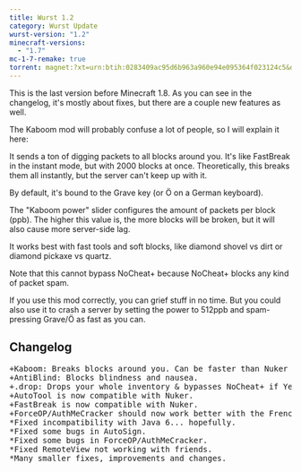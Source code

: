 ```yaml
---
title: Wurst 1.2
category: Wurst Update
wurst-version: "1.2"
minecraft-versions:
  - "1.7"
mc-1-7-remake: true
torrent: magnet:?xt=urn:btih:0283409ac95d6b963a960e94e095364f023124c5&dn=Wurst%201.2%20REMAKE&tr=udp%3a%2f%2ftracker.opentrackr.org%3a1337%2fannounce&tr=udp%3a%2f%2f9.rarbg.com%3a2810%2fannounce&tr=udp%3a%2f%2fopen.tracker.cl%3a1337%2fannounce&tr=udp%3a%2f%2fexodus.desync.com%3a6969%2fannounce&tr=udp%3a%2f%2ftracker.openbittorrent.com%3a6969%2fannounce&tr=http%3a%2f%2fopenbittorrent.com%3a80%2fannounce&tr=udp%3a%2f%2fwww.torrent.eu.org%3a451%2fannounce&tr=udp%3a%2f%2fvibe.sleepyinternetfun.xyz%3a1738%2fannounce&tr=udp%3a%2f%2ftracker2.dler.org%3a80%2fannounce&tr=udp%3a%2f%2ftracker.torrent.eu.org%3a451%2fannounce&tr=udp%3a%2f%2ftracker.tiny-vps.com%3a6969%2fannounce&tr=udp%3a%2f%2ftracker.srv00.com%3a6969%2fannounce&tr=udp%3a%2f%2ftracker.pomf.se%3a80%2fannounce&tr=http%3a%2f%2ftracker.openbittorrent.com%3a80%2fannounce&tr=udp%3a%2f%2ftracker.ololosh.space%3a6969%2fannounce&tr=udp%3a%2f%2ftracker.moeking.me%3a6969%2fannounce&tr=udp%3a%2f%2fretracker.netbynet.ru%3a2710%2fannounce&tr=udp%3a%2f%2fopentor.org%3a2710%2fannounce&tr=udp%3a%2f%2fopen.stealth.si%3a80%2fannounce
---
```

This is the last version before Minecraft 1.8. As you can see in the changelog, it's mostly about fixes, but there are a couple new features as well.

The Kaboom mod will probably confuse a lot of people, so I will explain it here:

It sends a ton of digging packets to all blocks around you. It's like FastBreak in the instant mode, but with 2000 blocks at once. Theoretically, this breaks them all instantly, but the server can't keep up with it.

By default, it's bound to the Grave key (or Ö on a German keyboard).

The "Kaboom power" slider configures the amount of packets per block (ppb). The higher this value is, the more blocks will be broken, but it will also cause more server-side lag.

It works best with fast tools and soft blocks, like diamond shovel vs dirt or diamond pickaxe vs quartz.

Note that this cannot bypass NoCheat+ because NoCheat+ blocks any kind of packet spam.

If you use this mod correctly, you can grief stuff in no time. But you could also use it to crash a server by setting the power to 512ppb and spam-pressing Grave/Ö as fast as you can.

## Changelog

<pre>
+Kaboom: Breaks blocks around you. Can be faster than Nuker but it's not an actual explosion.
+AntiBlind: Blocks blindness and nausea.
+.drop: Drops your whole inventory & bypasses NoCheat+ if YesCheat+ is enabled.
+AutoTool is now compatible with Nuker.
+FastBreak is now compatible with Nuker.
+ForceOP/AuthMeCracker should now work better with the French, Spanish and Italian version of AuthMe.
*Fixed incompatibility with Java 6... hopefully.
*Fixed some bugs in AutoSign.
*Fixed some bugs in ForceOP/AuthMeCracker.
*Fixed RemoteView not working with friends.
*Many smaller fixes, improvements and changes.
</pre>
